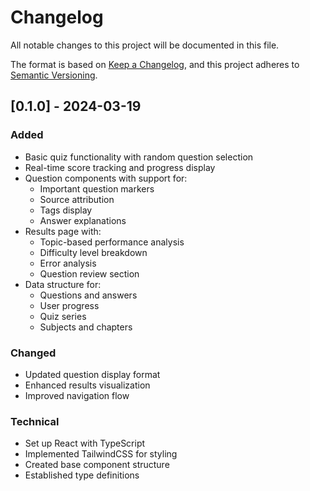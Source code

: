 # Changelog

All notable changes to this project will be documented in this file.

The format is based on [Keep a Changelog](https://keepachangelog.com/en/1.0.0/),
and this project adheres to [Semantic Versioning](https://semver.org/spec/v2.0.0.html).

## [0.1.0] - 2024-03-19

### Added
- Basic quiz functionality with random question selection
- Real-time score tracking and progress display
- Question components with support for:
  - Important question markers
  - Source attribution
  - Tags display
  - Answer explanations
- Results page with:
  - Topic-based performance analysis
  - Difficulty level breakdown
  - Error analysis
  - Question review section
- Data structure for:
  - Questions and answers
  - User progress
  - Quiz series
  - Subjects and chapters

### Changed
- Updated question display format
- Enhanced results visualization
- Improved navigation flow

### Technical
- Set up React with TypeScript
- Implemented TailwindCSS for styling
- Created base component structure
- Established type definitions 